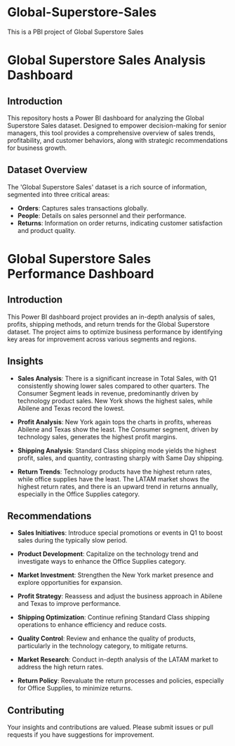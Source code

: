 # Global-Superstore-Sales
This is a PBI project of Global Superstore Sales
# Global Superstore Sales Analysis Dashboard

## Introduction

This repository hosts a Power BI dashboard for analyzing the Global Superstore Sales dataset. Designed to empower decision-making for senior managers, this tool provides a comprehensive overview of sales trends, profitability, and customer behaviors, along with strategic recommendations for business growth.

## Dataset Overview

The 'Global Superstore Sales' dataset is a rich source of information, segmented into three critical areas:

- **Orders**: Captures sales transactions globally.
- **People**: Details on sales personnel and their performance.
- **Returns**: Information on order returns, indicating customer satisfaction and product quality.

# Global Superstore Sales Performance Dashboard

## Introduction

This Power BI dashboard project provides an in-depth analysis of sales, profits, shipping methods, and return trends for the Global Superstore dataset. The project aims to optimize business performance by identifying key areas for improvement across various segments and regions.

## Insights

- **Sales Analysis**: There is a significant increase in Total Sales, with Q1 consistently showing lower sales compared to other quarters. The Consumer Segment leads in revenue, predominantly driven by technology product sales. New York shows the highest sales, while Abilene and Texas record the lowest.

- **Profit Analysis**: New York again tops the charts in profits, whereas Abilene and Texas show the least. The Consumer segment, driven by technology sales, generates the highest profit margins.

- **Shipping Analysis**: Standard Class shipping mode yields the highest profit, sales, and quantity, contrasting sharply with Same Day shipping.

- **Return Trends**: Technology products have the highest return rates, while office supplies have the least. The LATAM market shows the highest return rates, and there is an upward trend in returns annually, especially in the Office Supplies category.

## Recommendations

- **Sales Initiatives**: Introduce special promotions or events in Q1 to boost sales during the typically slow period.

- **Product Development**: Capitalize on the technology trend and investigate ways to enhance the Office Supplies category.

- **Market Investment**: Strengthen the New York market presence and explore opportunities for expansion.

- **Profit Strategy**: Reassess and adjust the business approach in Abilene and Texas to improve performance.

- **Shipping Optimization**: Continue refining Standard Class shipping operations to enhance efficiency and reduce costs.

- **Quality Control**: Review and enhance the quality of products, particularly in the technology category, to mitigate returns.

- **Market Research**: Conduct in-depth analysis of the LATAM market to address the high return rates.

- **Return Policy**: Reevaluate the return processes and policies, especially for Office Supplies, to minimize returns.


## Contributing

Your insights and contributions are valued. Please submit issues or pull requests if you have suggestions for improvement.

